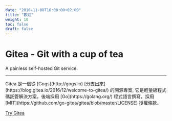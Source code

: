 ```yaml
---
date: "2016-11-08T16:00:00+02:00"
title: "歡迎"
weight: 10
toc: false
draft: false
---
```


<h1 class="display-4">Gitea - Git with a cup of tea</h1>
<p class="lead">A painless self-hosted Git service.</p>
<hr class="my-2">
<p>
	Gitea 是一個從 [Gogs](http://gogs.io) [分支出來](https://blog.gitea.io/2016/12/welcome-to-gitea/) 的開源專案, 它是輕量級程式碼託管解決方案，後端採用 
	[Go](https://golang.org/) 程式語言撰寫，採用 [MIT](https://github.com/go-gitea/gitea/blob/master/LICENSE) 授權條款。
</p>
<p class="lead">
<a class="btn btn-primary btn-lg" href="https://try.gitea.io" target="_blank" role="button">Try Gitea</a>
</p>
